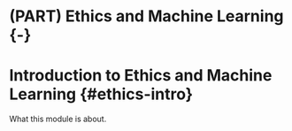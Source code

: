 # (PART) Ethics and Machine Learning {-}

# Introduction to Ethics and Machine Learning {#ethics-intro}


What this module is about.
